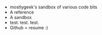 * mostlygeek's sandbox of various code bits
* A reference
* A sandbox
* test. test. test.
* Github = resume :)